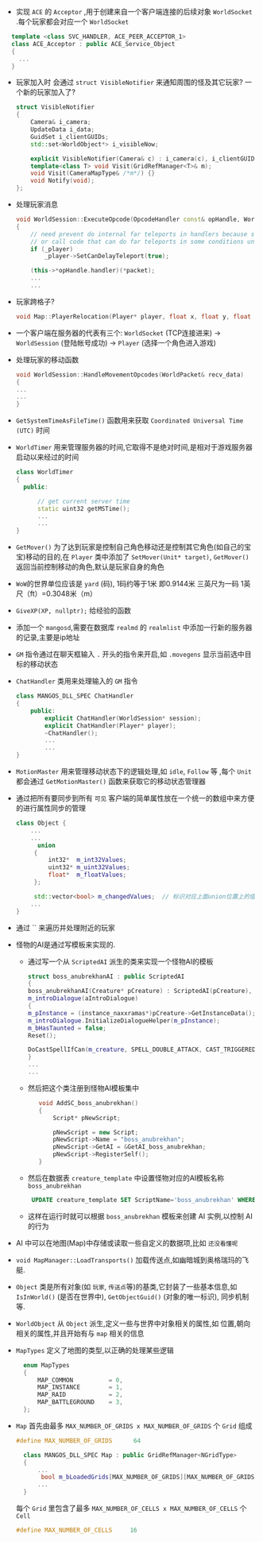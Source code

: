 - 实现 `ACE` 的 `Acceptor` ,用于创建来自一个客户端连接的后续对象 `WorldSocket` .每个玩家都会对应一个 `WorldSocket`

```c++
  template <class SVC_HANDLER, ACE_PEER_ACCEPTOR_1>
  class ACE_Acceptor : public ACE_Service_Object
  {
    ...
  }
```

- 玩家加入时 会通过 `struct VisibleNotifier` 来通知周围的怪及其它玩家? 一个新的玩家加入了?

  ```C++
  struct VisibleNotifier
  {
      Camera& i_camera;
      UpdateData i_data;
      GuidSet i_clientGUIDs;
      std::set<WorldObject*> i_visibleNow;

      explicit VisibleNotifier(Camera& c) : i_camera(c), i_clientGUIDs(c.GetOwner()->m_clientGUIDs) {}
      template<class T> void Visit(GridRefManager<T>& m);
      void Visit(CameraMapType& /*m*/) {}
      void Notify(void);
  };
  ```

- 处理玩家消息

  ```C++
  void WorldSession::ExecuteOpcode(OpcodeHandler const& opHandle, WorldPacket* packet)
  {
      // need prevent do internal far teleports in handlers because some handlers do lot steps
      // or call code that can do far teleports in some conditions unexpectedly for generic way work code
      if (_player)
          _player->SetCanDelayTeleport(true);

      (this->*opHandle.handler)(*packet);
      ...
      ...
  ```

- 玩家跨格子?

  ```c++
  void Map::PlayerRelocation(Player* player, float x, float y, float z, float orientation)
  ```

- 一个客户端在服务器的代表有三个: `WorldSocket` (TCP连接进来) -> `WorldSession` (登陆帐号成功) -> `Player` (选择一个角色进入游戏)
- 处理玩家的移动函数

  ```c++
  void WorldSession::HandleMovementOpcodes(WorldPacket& recv_data)
  {
  ...
  ...
  }
  ```

- `GetSystemTimeAsFileTime()` 函数用来获取 `Coordinated Universal Time (UTC)` 时间
- `WorldTimer` 用来管理服务器的时间,它取得不是绝对时间,是相对于游戏服务器启动以来经过的时间

  ```c++
  class WorldTimer
  {
    public:

        // get current server time
        static uint32 getMSTime();
        ...
        ...
  }
  ```

- `GetMover()` 为了达到玩家是控制自己角色移动还是控制其它角色(如自己的宝宝)移动的目的,在 `Player` 类中添加了 `SetMover(Unit* target)`, `GetMover()` 返回当前控制移动的角色,默认是玩家自身的角色
- `WoW`的世界单位应该是 `yard` (码), 1码约等于1米 即0.9144米 三英尺为一码 1英尺（ft）=0.3048米（m）
- `GiveXP(XP, nullptr);` 给经验的函数
- 添加一个 `mangosd`,需要在数据库 `realmd` 的 `realmlist` 中添加一行新的服务器的记录,主要是ip地址
- `GM` 指令通过在聊天框输入 `.` 开头的指令来开启,如 `.movegens` 显示当前选中目标的移动状态
- `ChatHandler` 类用来处理输入的 `GM` 指令

  ```c++
  class MANGOS_DLL_SPEC ChatHandler
  {
      public:
          explicit ChatHandler(WorldSession* session);
          explicit ChatHandler(Player* player);
          ~ChatHandler();
          ...
          ...
  }
  ```

- `MotionMaster` 用来管理移动状态下的逻辑处理,如 `idle`, `Follow` 等 ,每个 `Unit` 都会通过 `GetMotionMaster()` 函数来获取它的移动状态管理器
- 通过把所有要同步到所有 `可见` 客户端的简单属性放在一个统一的数组中来方便的进行属性同步的管理

  ```c++
  class Object {
      ...
      ...
        union
       {
           int32*  m_int32Values;
           uint32* m_uint32Values;
           float*  m_floatValues;
       };

       std::vector<bool> m_changedValues;  // 标识对应上面union位置上的值是否发生了改变
      ...
  }
  ```

- 通过 `` 来遍历并处理附近的玩家
- 怪物的AI是通过写模板来实现的.
  - 通过写一个从 `ScriptedAI` 派生的类来实现一个怪物AI的模板

    ```c++
    struct boss_anubrekhanAI : public ScriptedAI
    {
    boss_anubrekhanAI(Creature* pCreature) : ScriptedAI(pCreature),
    m_introDialogue(aIntroDialogue)
    {
    m_pInstance = (instance_naxxramas*)pCreature->GetInstanceData();
    m_introDialogue.InitializeDialogueHelper(m_pInstance);
    m_bHasTaunted = false;
    Reset();

    DoCastSpellIfCan(m_creature, SPELL_DOUBLE_ATTACK, CAST_TRIGGERED | CAST_AURA_NOT_PRESENT);
    }
    ...
    ...
    ```

  - 然后把这个类注册到怪物AI模板集中

    ```c++
       void AddSC_boss_anubrekhan()
       {
           Script* pNewScript;

           pNewScript = new Script;
           pNewScript->Name = "boss_anubrekhan";
           pNewScript->GetAI = &GetAI_boss_anubrekhan;
           pNewScript->RegisterSelf();
       }
    ```

  - 然后在数据表 `creature_template` 中设置怪物对应的AI模板名称 `boss_anubrekhan`

    ```sql
     UPDATE creature_template SET ScriptName='boss_anubrekhan' WHERE entry=15956;
    ```

  - 这样在运行时就可以根据 `boss_anubrekhan` 模板来创建 AI 实例,以控制 AI 的行为

- AI 中可以在地图(Map)中存储或读取一些自定义的数据项,比如 `还没看懂呢`
- `void MapManager::LoadTransports()` 加载传送点,如幽暗城到奥格瑞玛的飞艇.
- `Object` 类是所有对象(如 `玩家`, `传送点`等)的基类,它封装了一些基本信息,如 `IsInWorld()` (是否在世界中), `GetObjectGuid()` (对象的唯一标识), 同步机制等.
- `WorldObject` 从 `Object` 派生,定义一些与世界中对象相关的属性,如 位置,朝向相关的属性,并且开始有与 `map` 相关的信息
- `MapTypes` 定义了地图的类型,以正确的处理某些逻辑

  ```c++
    enum MapTypes
    {
        MAP_COMMON          = 0,
        MAP_INSTANCE        = 1,
        MAP_RAID            = 2,
        MAP_BATTLEGROUND    = 3,
    };
  ```

- `Map` 首先由最多 `MAX_NUMBER_OF_GRIDS x MAX_NUMBER_OF_GRIDS` 个 `Grid` 组成

  ```c++
  #define MAX_NUMBER_OF_GRIDS      64
  ```

  ```c++
    class MANGOS_DLL_SPEC Map : public GridRefManager<NGridType>
    {
        ...
         bool m_bLoadedGrids[MAX_NUMBER_OF_GRIDS][MAX_NUMBER_OF_GRIDS];    // 标识指定坐标的 Grid 是否已经加载了
        ...
    }
  ```

    每个 `Grid` 里包含了最多 `MAX_NUMBER_OF_CELLS x MAX_NUMBER_OF_CELLS` 个 `Cell`

  ```c++
  #define MAX_NUMBER_OF_CELLS     16
  ```
